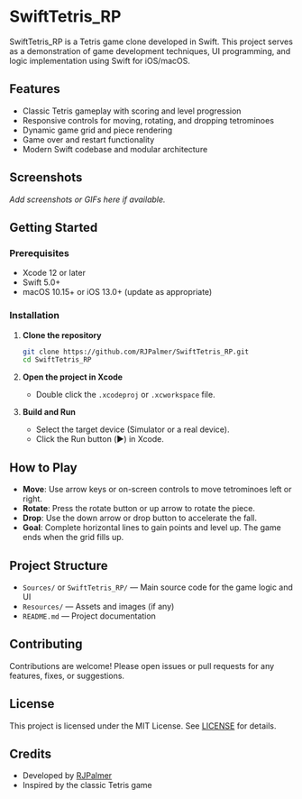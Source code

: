 # SwiftTetris_RP

SwiftTetris_RP is a Tetris game clone developed in Swift. This project serves as a demonstration of game development techniques, UI programming, and logic implementation using Swift for iOS/macOS.

## Features

- Classic Tetris gameplay with scoring and level progression
- Responsive controls for moving, rotating, and dropping tetrominoes
- Dynamic game grid and piece rendering
- Game over and restart functionality
- Modern Swift codebase and modular architecture

## Screenshots

*Add screenshots or GIFs here if available.*

## Getting Started

### Prerequisites

- Xcode 12 or later
- Swift 5.0+
- macOS 10.15+ or iOS 13.0+ (update as appropriate)

### Installation

1. **Clone the repository**
    ```bash
    git clone https://github.com/RJPalmer/SwiftTetris_RP.git
    cd SwiftTetris_RP
    ```

2. **Open the project in Xcode**
    - Double click the `.xcodeproj` or `.xcworkspace` file.

3. **Build and Run**
    - Select the target device (Simulator or a real device).
    - Click the Run button (▶️) in Xcode.

## How to Play

- **Move**: Use arrow keys or on-screen controls to move tetrominoes left or right.
- **Rotate**: Press the rotate button or up arrow to rotate the piece.
- **Drop**: Use the down arrow or drop button to accelerate the fall.
- **Goal**: Complete horizontal lines to gain points and level up. The game ends when the grid fills up.

## Project Structure

- `Sources/` or `SwiftTetris_RP/` — Main source code for the game logic and UI
- `Resources/` — Assets and images (if any)
- `README.md` — Project documentation

## Contributing

Contributions are welcome! Please open issues or pull requests for any features, fixes, or suggestions.

## License

This project is licensed under the MIT License. See [LICENSE](LICENSE) for details.

## Credits

- Developed by [RJPalmer](https://github.com/RJPalmer)
- Inspired by the classic Tetris game
